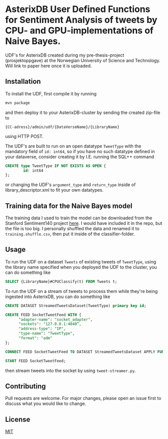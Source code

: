 # AsterixDB User Defined Functions for Sentiment Analysis of tweets by CPU- and GPU-implementations of Naive Bayes. 

UDF's for AsterixDB created during my pre-thesis-project (prosjektoppgave) at the Norwegian University of Science and Technology. Will link to paper here once it is uploaded.

## Installation

To install the UDF, first compile it by running

```bash
mvn package
```
and then deploy it to your AsterixDB-cluster by sending the created zip-file to 

`{CC-adress}/admin/udf/{DataVerseName}/{LibraryName}`

using HTTP POST.

The UDF's are built to run on an open datatype `TweetType` with the mandatory field of `id: int64`, so if you have no such datatype defined in your dataverse, consider creating it by I.E. running the SQL++ command
```SQL
CREATE type TweetType IF NOT EXISTS AS OPEN {
        id: int64
};
```
or changing the UDF's `argument_type` and `return_type` inside of library_descriptor.xml to fit your own datatypes.

## Training data for the Naive Bayes model
The training data I used to train the model can be downloaded from the Stanford Sentiment140 project [here](http://cs.stanford.edu/people/alecmgo/trainingandtestdata.zip). I would have included it in the repo, but the file is too big. I personally shuffled the data and renamed it to `training.shuffle.csv`, then put it inside of the classifier-folder.

## Usage
To run the UDF on a dataset `Tweets` of existing tweets of `TweetType`, using the library name specified when you deployed the UDF to the cluster, you can do something like

```SQL
SELECT {LibraryName}#CPUClassify(t) FROM Tweets t;
```

To run the UDF on a stream of tweets to process them while they're being ingested into AsterixDB, you can do something like

```SQL
CREATE DATASET StreamedTweetsDataset(TweetType) primary key id;

CREATE FEED SocketTweetFeed WITH {
      "adapter-name": "socket_adapter",
      "sockets": "127.0.0.1:4040”,
      "address-type": "IP",
      "type-name": "TweetType",
      "format": "adm"
};

CONNECT FEED SocketTweetFeed TO DATASET StreamedTweetsDataset APPLY FUNCTION {LibraryName}#CPUClassify;

START FEED SocketTweetFeed;
```
then stream tweets into the socket by using `tweet-streamer.py`.

## Contributing
Pull requests are welcome. For major changes, please open an issue first to discuss what you would like to change.


## License
[MIT](https://choosealicense.com/licenses/mit/)